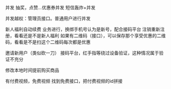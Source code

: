 并发
抽奖，点赞...优惠券并发
短信轰炸+并发

并发越权：管理员接口。普通用户进行并发

新人福利自动续费
业务进行，换绑手机号认为是新号，配合接码平台
注销重新注册，看看还是不是新人福利
如果有二维码（接口），可以保存那个享受优惠的二维码，看看是不是扫这个二维码每次都是优惠

邀请新用户（类似砍一刀）
接码平台，红手指等绕过设备验证，这种情况属于验证不充分

修改本地时间提前购买商品

有付费视频，免费视频
找到免费接口，把付费视频的id拼接